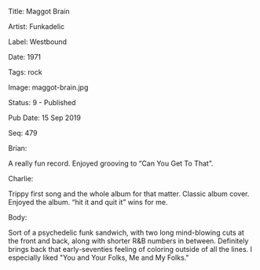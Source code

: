Title:  Maggot Brain

Artist: Funkadelic

Label:  Westbound

Date:   1971

Tags:   rock

Image:  maggot-brain.jpg

Status: 9 - Published

Pub Date: 15 Sep 2019

Seq:    479

Brian: 

A really fun record. Enjoyed grooving to “Can You Get To That”.


Charlie: 

Trippy first song and the whole album for that matter. Classic album cover. Enjoyed the album. “hit it and quit it” wins for me. 


Body: 

Sort of a psychedelic funk sandwich, with two long mind-blowing cuts at the front and back, along with shorter R&B numbers in between. Definitely brings back that early-seventies feeling of coloring outside of all the lines. I especially liked "You and Your Folks, Me and My Folks." 

